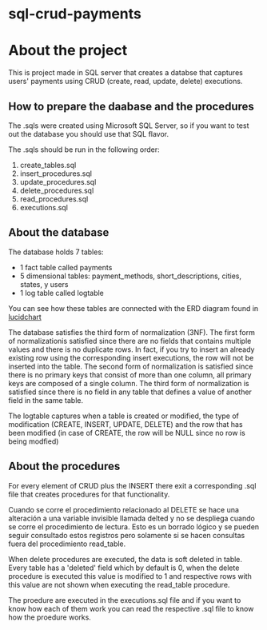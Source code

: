 # sql-crud-payments

# About the project

This is project made in SQL server that creates a databse that captures users' payments using CRUD (create, read, update, delete) executions.

## How to prepare the daabase and the procedures

The .sqls were created using Microsoft SQL Server, so if you want to test out the database you should use that SQL flavor.

The .sqls should be run in the following order:

1. create_tables.sql
2. insert_procedures.sql
3. update_procedures.sql
4. delete_procedures.sql
5. read_procedures.sql
6. executions.sql

## About the database 

The database holds 7 tables:
- 1 fact table called payments
- 5 dimensional tables: payment_methods, short_descriptions, cities, states, y users
- 1 log table called logtable

You can see how these tables are connected with the ERD diagram found in [lucidchart](https://lucid.app/lucidchart/c8a0c62e-617b-4e43-ae38-e6953d4df93d/edit?viewport_loc=-438%2C-223%2C2509%2C1250%2C0_0&invitationId=inv_b15feb98-04cc-43f5-9c59-d170c275b5aa)



The database satisfies the third form of normalization (3NF). The first form of normalizationis satisfied since there are no fields that contains multiple values and there is no duplicate rows. In fact, if you try to insert an already existing row using the corresponding insert executions, the row will not be inserted into the table. The second form of normalization is satisfied since there is no primary keys that consist of more than one column, all primary keys are composed of a single column. The third form of normalization is satisfied since there is no field in any table that defines a value of another field in the same table.


The logtable captures when a table is created or modified, the type of modification (CREATE, INSERT, UPDATE, DELETE) and the row that has been modified (in case of CREATE, the row will be NULL since no row is being modfied)

## About the procedures

For every element of CRUD plus the INSERT there exit a corresponding .sql file that creates procedures for that functionality.

Cuando se corre el procedimiento relacionado al DELETE se hace una alteración a una variable invisible llamada delted y no se despliega cuando se corre el procedimiento de lectura. Esto es un borrado lógico y se pueden seguir consultado estos registros pero solamente si se hacen consultas fuera del procedimiento read_table.

When delete procedures are executed, the data is soft deleted in table. Every table has a 'deleted' field which by default is 0, when the delete procedure is executed this value is modified to 1 and respective rows with this value are not shown when executing the read_table procedure.

The proedure are executed in the executions.sql file and if you want to know how each of them work you can read the respective .sql file to know how the proedure works.
